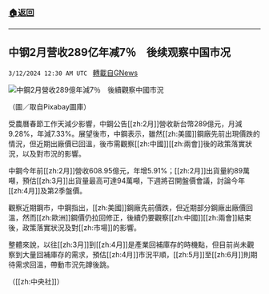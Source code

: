 ###  [:house:返回](README.md)
---


## 中钢2月营收289亿年减7％　後续观察中国市况
`3/12/2024 12:30 AM UTC ` [轉載自GNews](https://gnews.org/articles/2385716)

![中鋼2月營收289億年減7％　後續觀察中國市況](https://cdn.ftvnews.com.tw/manasystem/FileData/News/346787f4-2542-40d6-913a-2a2346a45441.jpg "中鋼2月營收289億年減7％　後續觀察中國市況")

（圖／取自Pixabay圖庫）

受農曆春節工作天減少影響，中鋼公告[[zh:2月]]營收新台幣289億元，月減9.28%，年減7.33%。展望後市，中鋼表示，雖然[[zh:美國]]鋼廠先前出現價跌的情況，但近期出廠價已回溫，後市需觀察[[zh:中國]][[zh:兩會]]後的政策落實狀況，以及對市況的影響。

中鋼今年前[[zh:2月]]營收608.95億元，年增5.91%；[[zh:2月]]出貨量約89萬噸，預估[[zh:3月]]出貨量最高可達94萬噸，下週將召開盤價會議，討論今年[[zh:4月]]及第2季盤價。

觀察近期鋼市，中鋼指出，[[zh:美國]]鋼廠先前價跌，但近期部分鋼廠出廠價回溫，然而[[zh:歐洲]]鋼價仍拉回修正，後續仍要觀察[[zh:中國]][[zh:兩會]]結束後，政策落實狀況及對[[zh:市場]]的影響。

整體來說，以往[[zh:3月]]到[[zh:4月]]是產業回補庫存的時機點，但目前尚未觀察到大量回補庫存的需求，預估[[zh:4月]]市況平順，[[zh:5月]]至[[zh:6月]]則期待需求回溫，帶動市況先蹲後跳。

（[[zh:中央社]]）
